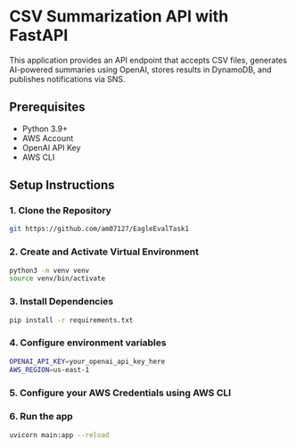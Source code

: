 # CSV Summarization API with FastAPI

This application provides an API endpoint that accepts CSV files, generates AI-powered summaries using OpenAI, stores results in DynamoDB, and publishes notifications via SNS.

## Prerequisites

- Python 3.9+
- AWS Account
- OpenAI API Key
- AWS CLI

## Setup Instructions

### 1. Clone the Repository
```bash
git https://github.com/am07127/EagleEvalTask1
```

### 2.  Create and Activate Virtual Environment
```bash
python3 -m venv venv
source venv/bin/activate
```

### 3. Install Dependencies

```bash
pip install -r requirements.txt
```

### 4. Configure environment variables

```bash
OPENAI_API_KEY=your_openai_api_key_here
AWS_REGION=us-east-1
```

### 5. Configure your AWS Credentials using AWS CLI


### 6. Run the app

```bash
uvicorn main:app --reload
```



